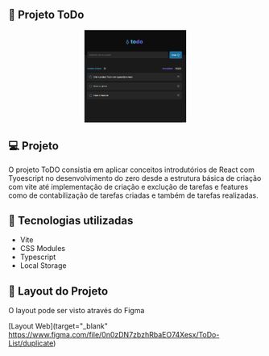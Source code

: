 ## 📝 Projeto ToDo

<div align="center">
<img alt="Capa do projeto" src="public/todo.gif" width="40%">
</div>

## 💻 Projeto
O projeto ToDO consistia em aplicar conceitos introdutórios de React com Tyoescript no desenvolvimento do zero desde a estrutura básica de criação com vite até 
implementação de criação e exclução de tarefas e features como de contabilização de tarefas criadas e também de tarefas realizadas.

## 🚀 Tecnologias utilizadas

<ul>
  <li>Vite</li>
  <li>CSS Modules</li>
  <li>Typescript</li>
  <li>Local Storage</li>
</ul>

## 🔖 Layout do Projeto

O layout pode ser visto através do Figma

<a target="_blank">[Layout Web](target="_blank" https://www.figma.com/file/0n0zDN7zbzhRbaEO74Xesx/ToDo-List/duplicate)</a>
